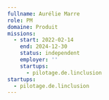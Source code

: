 ```yaml
---
fullname: Aurélie Marre
role: PM
domaine: Produit
missions:
  - start: 2022-02-14
    end: 2024-12-30
    status: independent
    employer: ''
    startups:
      - pilotage.de.linclusion
startups:
  - pilotage.de.linclusion
---
```

